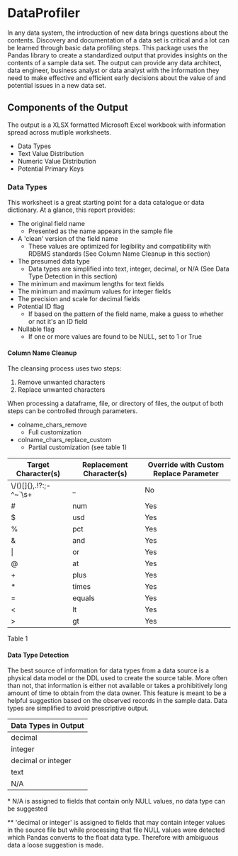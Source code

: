 # DataProfiler
In any data system, the introduction of new data brings questions about the contents. Discovery and documentation of a data set is critical and a lot can be learned through basic data profiling steps. This package uses the Pandas library to create a standardized output that provides insights on the contents of a sample data set. The output can provide any data architect, data engineer, business analyst or data analyst with the information they need to make effective and efficient early decisions about the value of and potential issues in a new data set.

## Components of the Output
The output is a XLSX formatted Microsoft Excel workbook with information spread across mutliple worksheets.

- Data Types
- Text Value Distribution
- Numeric Value Distribution
- Potential Primary Keys

### Data Types
This worksheet is a great starting point for a data catalogue or data dictionary. At a glance, this report provides:

- The original field name
  - Presented as the name appears in the sample file
- A 'clean' version of the field name
  - These values are optimized for legibility and compatibility with RDBMS standards (See Column Name Cleanup in this section)
- The presumed data type
  - Data types are simplified into text, integer, decimal, or N/A (See Data Type Detection in this section)
- The minimum and maximum lengths for text fields
- The minimum and maximum values for integer fields
- The precision and scale for decimal fields
- Potential ID flag
  - If based on the pattern of the field name, make a guess to whether or not it's an ID field
- Nullable flag
  - If one or more values are found to be NULL, set to 1 or True

#### Column Name Cleanup
The cleansing process uses two steps:
1. Remove unwanted characters
2. Replace unwanted characters

When processing a dataframe, file, or directory of files, the output of both steps can be controlled through parameters.
- colname_chars_remove
  - Full customization
- colname_chars_replace_custom
  - Partial customization (see table 1) 

Target Character(s) | Replacement Character(s) | Override with Custom Replace Parameter 
--------------------|--------------------------|---------------------------------------
\\/()[]{},.!?:;\-^~`\\s+ | _ | No
\# | num | Yes
$ | usd | Yes
% | pct | Yes
& | and | Yes
\| | or | Yes
@ | at | Yes
\+ | plus | Yes
\* | times | Yes
= | equals | Yes
\< | lt | Yes
\> | gt | Yes

Table 1

#### Data Type Detection
The best source of information for data types from a data source is a physical data model or the DDL used to create the source table. More often than not, that information is either not available or takes a prohibitively long amount of time to obtain from the data owner. This feature is meant to be a helpful suggestion based on the observed records in the sample data. Data types are simplified to avoid prescriptive output.

Data Types in Output |
---------------------|
decimal |
integer |
decimal or integer |
text |
N/A |

\* N/A is assigned to fields that contain only NULL values, no data type can be suggested

\*\* 'decimal or integer' is assigned to fields that may contain integer values in the source file but while processing that file NULL values were detected which Pandas converts to the float data type. Therefore with ambiguous data a loose suggestion is made.